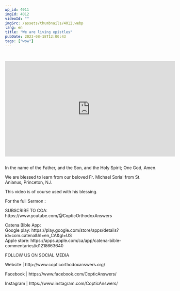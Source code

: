 ```yaml
---
wp_id: 4011
imgId: 4012
videoId: ""
imgSrc: /assets/thumbnails/4012.webp
lang: en
title: "We are living epistles"
pubDate: 2023-08-18T12:00:43
tags: ["wow"]
---
```


<p><code></p>
<div class="video-container">
<iframe loading="lazy" width="560" height="315" src="https://www.youtube.com/embed/kgH71Zruj78?si=uyMxkB3EY2nAiZZA" title="YouTube video player" frameborder="0" allow="accelerometer; autoplay; clipboard-write; encrypted-media; gyroscope; picture-in-picture; web-share" allowfullscreen></iframe>
</div>
<p></code></p>
<p>In the name of the Father, and the Son, and the Holy Spirit; One God, Amen.</p>
<p>We are blessed to learn from our beloved Fr. Michael Sorial from St. Anianus, Princeton, NJ.</p>
<p>This video is of course used with his blessing.</p>

<p>For the full Sermon :</p>
<p>SUBSCRIBE TO COA:<br />
https://www.youtube.com/@CopticOrthodoxAnswers</p>
<p>Catena Bible App:<br />
Google play: https://play.google.com/store/apps/details?id=com.catena&hl=en_CA&gl=US<br />
Apple store: https://apps.apple.com/ca/app/catena-bible-commentaries/id1218663640</p>
<p>FOLLOW US ON SOCIAL MEDIA</p>
<p>Website | http://www.copticorthodoxanswers.org/​</p>
<p>Facebook | https://www.facebook.com/CopticAnswers/​</p>
<p>Instagram | https://www.instagram.com/CopticAnswers/</p>
